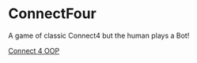 # ConnectFour
A game of classic Connect4 but the human plays a Bot!

[Connect 4 OOP](https://raw.githubusercontent.com/Metamorphor/ConnectFour/main/Connect%204%20OOP.PNG?token=APCIX7PCMRYIAJDTPAR3XR3ACMC7W)
